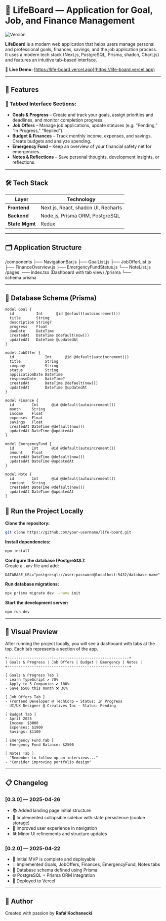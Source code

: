 # 💼 LifeBoard — Application for Goal, Job, and Finance Management

![Version](https://img.shields.io/badge/version-0.3.0-blue.svg)

**LifeBoard** is a modern web application that helps users manage personal and professional goals, finances, savings, and the job application process. It uses a modern tech stack (Next.js, PostgreSQL, Prisma, shadcn, Chart.js) and features an intuitive tab-based interface.

🔗 **Live Demo:** [https://life-board.vercel.app](https://life-board.vercel.app)

---

## 🚀 Features

### 📌 Tabbed Interface Sections:

- **Goals & Progress** – Create and track your goals, assign priorities and deadlines, and monitor completion progress.
- **Job Offers** – Manage job applications, update statuses (e.g. “Pending,” “In Progress,” “Replied”).
- **Budget & Finances** – Track monthly income, expenses, and savings. Create budgets and analyze spending.
- **Emergency Fund** – Keep an overview of your financial safety net for emergencies.
- **Notes & Reflections** – Save personal thoughts, development insights, or reflections.

---

## 🛠️ Tech Stack

| Layer          | Technology                          |
| -------------- | ----------------------------------- |
| **Frontend**   | Next.js, React, shadcn UI, Recharts |
| **Backend**    | Node.js, Prisma ORM, PostgreSQL     |
| **State Mgmt** | Redux                               |

---

## 🗂️ Application Structure

/components ├── NavigationBar.js ├── GoalList.js ├── JobOfferList.js ├── FinanceOverview.js ├── EmergencyFundStatus.js └── NoteList.js /pages └── index.tsx (Dashboard with tab view) /prisma └── schema.prisma

---

## 🧱 Database Schema (Prisma)

```prisma
model Goal {
  id          Int      @id @default(autoincrement())
  title       String
  description String?
  progress    Float
  dueDate     DateTime
  createdAt   DateTime @default(now())
  updatedAt   DateTime @updatedAt
}

model JobOffer {
  id              Int      @id @default(autoincrement())
  title           String
  company         String
  status          String
  applicationDate DateTime
  responseDate    DateTime?
  createdAt       DateTime @default(now())
  updatedAt       DateTime @updatedAt
}

model Finance {
  id        Int      @id @default(autoincrement())
  month     String
  income    Float
  expenses  Float
  savings   Float
  createdAt DateTime @default(now())
  updatedAt DateTime @updatedAt
}

model EmergencyFund {
  id        Int      @id @default(autoincrement())
  amount    Float
  createdAt DateTime @default(now())
  updatedAt DateTime @updatedAt
}

model Note {
  id        Int      @id @default(autoincrement())
  content   String
  createdAt DateTime @default(now())
  updatedAt DateTime @updatedAt
}
```

## 🧪 Run the Project Locally

**Clone the repository:**

```bash
git clone https://github.com/your-username/life-board.git
```

**Install dependencies:**

```bash
npm install
```

**Configure the database (PostgreSQL):**  
Create a `.env` file and add:

```
DATABASE_URL="postgresql://user:password@localhost:5432/database-name"
```

**Run database migrations:**

```bash
npx prisma migrate dev --name init
```

**Start the development server:**

```bash
npm run dev
```

---

## 👀 Visual Preview

After running the project locally, you will see a dashboard with tabs at the top. Each tab represents a section of the app.

```
+-------------------------------------------------------+
| Goals & Progress | Job Offers | Budget | Emergency | Notes |
+-------------------------------------------------------+

[ Goals & Progress Tab ]
- Learn TypeScript ✔️ 70%
- Apply to 5 Companies ✔️ 100%
- Save $500 this month ❌ 30%

[ Job Offers Tab ]
- Frontend Developer @ TechCorp — Status: In Progress
- UI/UX Designer @ Creatives Inc — Status: Pending

[ Budget Tab ]
- April 2025
  Income: $3000
  Expenses: $1900
  Savings: $1100

[ Emergency Fund Tab ]
- Emergency Fund Balance: $2500

[ Notes Tab ]
- "Remember to follow up on interviews..."
- "Consider improving portfolio design"
```

---

## 📋 Changelog

### [0.3.0] — 2025-04-26

- 📚 Added landing page initial structure
- 📂 Implemented collapsible sidebar with state persistence (cookie storage)
- 🎨 Improved user experience in navigation
- 🛠 Minor UI refinements and structure updates

### [0.2.0] — 2025-04-22

- 🎯 Initial MVP is complete and deployable
- 💡 Implemented Goals, JobOffers, Finances, EmergencyFund, Notes tabs
- 🔄 Database schema defined using Prisma
- 🌐 PostgreSQL + Prisma ORM integration
- 🚀 Deployed to Vercel

---

## 🧠 Author

Created with passion by **Rafał Kochanecki**

